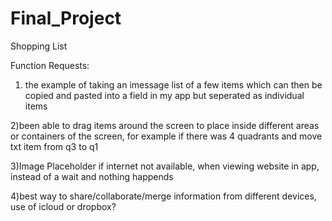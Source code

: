 # Final_Project

Shopping List


Function Requests:



1) the example of taking an imessage list of a few items which can then be copied and pasted into a field in my app but seperated as individual items

2)been able to drag items around the screen to place inside different areas or containers of the screen, for example if there was 4 quadrants and move txt item from q3 to q1

3)Image Placeholder if internet not available, when viewing website in app, instead of a wait and nothing happends

4)best way to share/collaborate/merge information from different devices, use of icloud or dropbox?

